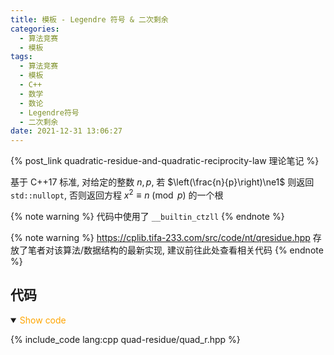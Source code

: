 ```yaml
---
title: 模板 - Legendre 符号 & 二次剩余
categories:
  - 算法竞赛
  - 模板
tags:
  - 算法竞赛
  - 模板
  - C++
  - 数学
  - 数论
  - Legendre符号
  - 二次剩余
date: 2021-12-31 13:06:27
---
```


{% post_link quadratic-residue-and-quadratic-reciprocity-law 理论笔记 %}

基于 C++17 标准, 对给定的整数 $n,p$, 若 $\left(\frac{n}{p}\right)\ne1$ 则返回 `std::nullopt`, 否则返回方程 $x^2\equiv n\pmod p$ 的一个根

{% note warning %}
代码中使用了 `__builtin_ctzll`
{% endnote %}

<!-- more -->

{% note warning %}
<https://cplib.tifa-233.com/src/code/nt/qresidue.hpp> 存放了笔者对该算法/数据结构的最新实现, 建议前往此处查看相关代码
{% endnote %}

## 代码

<details open>
<summary><font color='orange'>Show code</font></summary>

{% include_code lang:cpp quad-residue/quad_r.hpp %}

</details>
